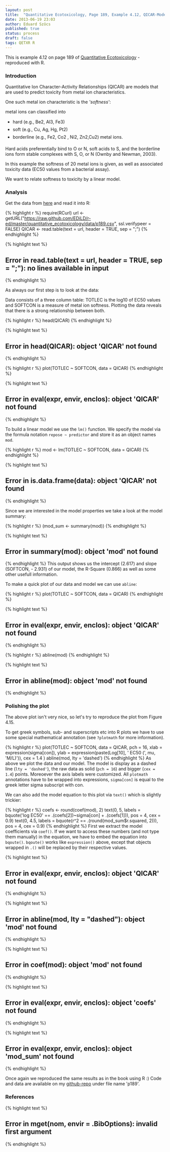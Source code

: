 ```yaml
---
layout: post
title:  "Quantitative Ecotoxicology, Page 189, Example 4.12, QICAR-Model"
date: 2013-06-19 23:03
author: Eduard Szöcs
published: true
status: process
draft: false
tags: QETXR R
---
```




This is example 4.12 on page 189 of [Quantitative Ecotoxicology](http://www.crcpress.com/product/isbn/9781439835647) - reproduced with R. 

### Introduction
Quantitative Ion Character-Activity Relationships (QICAR) are models that are used to predict toxicity from metal ion characteristics. 

One such metal ion characteristic is the *'softness'*: 

metal ions can classified into 
* hard (e.g., Be2, Al3, Fe3)
* soft (e.g., Cu, Ag, Hg, Pt2)
* borderline (e.g., Fe2, Co2 , Ni2, Zn2,Cu2) metal ions.

Hard acids preferentially bind to O or N, soft acids to S, and the borderline ions form stable complexes with S, O, or N (Ownby and Newman, 2003). 

In this example the softness of 20 metal ions is given, as well as associated toxicity data (EC50 values from a bacterial assay). 

We want to relate softness to toxicity by a linear model.


### Analysis

Get the data from [here](https://raw.github.com/EDiLD/r-ed/master/quantitative_ecotoxicology/data/p189.csv) and read it into R:


{% highlight r %}
require(RCurl)
url <- getURL("https://raw.github.com/EDiLD/r-ed/master/quantitative_ecotoxicology/data/p189.csv",
ssl.verifypeer = FALSE)
QICAR <- read.table(text = url, header = TRUE, sep = ";")
{% endhighlight %}



{% highlight text %}
## Error in read.table(text = url, header = TRUE, sep = ";"): no lines available in input
{% endhighlight %}

As always our first step is to look at the data:
 
Data consists of a three column table: TOTLEC is the log10 of EC50 values and SOFTCON is a measure of metal ion softness.
Plotting the data reveals that there is a strong relationship between both.


{% highlight r %}
head(QICAR)
{% endhighlight %}



{% highlight text %}
## Error in head(QICAR): object 'QICAR' not found
{% endhighlight %}



{% highlight r %}
plot(TOTLEC ~ SOFTCON, data = QICAR)
{% endhighlight %}



{% highlight text %}
## Error in eval(expr, envir, enclos): object 'QICAR' not found
{% endhighlight %}

To build a linear model we use the `lm()` function.
We specify the model via the formula notation `repose ~ predictor` and store it as an object names `mod`.

{% highlight r %}
mod <- lm(TOTLEC ~ SOFTCON, data = QICAR)
{% endhighlight %}



{% highlight text %}
## Error in is.data.frame(data): object 'QICAR' not found
{% endhighlight %}

Since we are interested in the model properties we take a look at the model summary:

{% highlight r %}
(mod_sum <- summary(mod))
{% endhighlight %}



{% highlight text %}
## Error in summary(mod): object 'mod' not found
{% endhighlight %}
This output shows us the intercept (2.617) and slope (SOFTCON, - 2.931) of our model, the R-Square (0.866) as well as some other usefull information.

To make a quick plot of our data and model we can use `abline`:

{% highlight r %}
plot(TOTLEC ~ SOFTCON, data = QICAR)
{% endhighlight %}



{% highlight text %}
## Error in eval(expr, envir, enclos): object 'QICAR' not found
{% endhighlight %}



{% highlight r %}
abline(mod)
{% endhighlight %}



{% highlight text %}
## Error in abline(mod): object 'mod' not found
{% endhighlight %}


### Polishing the plot

The above plot isn't very nice, so let's try to reproduce the plot from Figure 4.15.

To get greek symbols, sub- and superscripts etc into R plots we have to use some special mathematical annotation (see `?plotmath` for more information).



{% highlight r %}
plot(TOTLEC ~ SOFTCON, data = QICAR, 
     pch = 16, 
     xlab = expression(sigma[con]),
     ylab = expression(paste(Log[10], ' EC50 (', mu, 'M/L)')),
     cex = 1.4
     )
abline(mod, lty = 'dashed')
{% endhighlight %}
As above we plot the data and our model. The model is display as a dashed line (`lty = 'dashed'`), the raw data as solid (`pch = 16`) and bigger (`cex = 1.4`) points. 
Moreoever the axis labels were customized. All `plotmath` annotations have to be wrapped into expressions, `sigma[con]` is equal to the greek letter sigma subscript with con.

We can also add the model equation to this plot via `text()` which is slightly trickier:


{% highlight r %}
coefs <- round(coef(mod), 2)
text(0, 5, labels = bquote('log EC50' == .(coefs[2])~sigma[con] + .(coefs[1])), 
     pos = 4, cex = 0.9)
text(0, 4.5, labels = bquote(r^2 == .(round(mod_sum$r.squared, 2))), 
     pos = 4, cex = 0.9)
{% endhighlight %}
First we extract the model coefficients via `coef()`. 
If we want to access these numbers (and not type them manually) in the equation, we have to embed the equation into `bqoute()`. `bqoute()` works like `expression()` above, except that  objects wrapped in `.()` will be replaced by their respective values.



{% highlight text %}
## Error in eval(expr, envir, enclos): object 'QICAR' not found
{% endhighlight %}



{% highlight text %}
## Error in abline(mod, lty = "dashed"): object 'mod' not found
{% endhighlight %}



{% highlight text %}
## Error in coef(mod): object 'mod' not found
{% endhighlight %}



{% highlight text %}
## Error in eval(expr, envir, enclos): object 'coefs' not found
{% endhighlight %}



{% highlight text %}
## Error in eval(expr, envir, enclos): object 'mod_sum' not found
{% endhighlight %}

Once again we reproduced the same results as in the book using R :)
Code and data are available on my [github-repo](https://github.com/EDiLD/r-ed/tree/master/quantitative_ecotoxicology) under file name 'p189'.

### References


{% highlight text %}
## Error in mget(nom, envir = .BibOptions): invalid first argument
{% endhighlight %}
